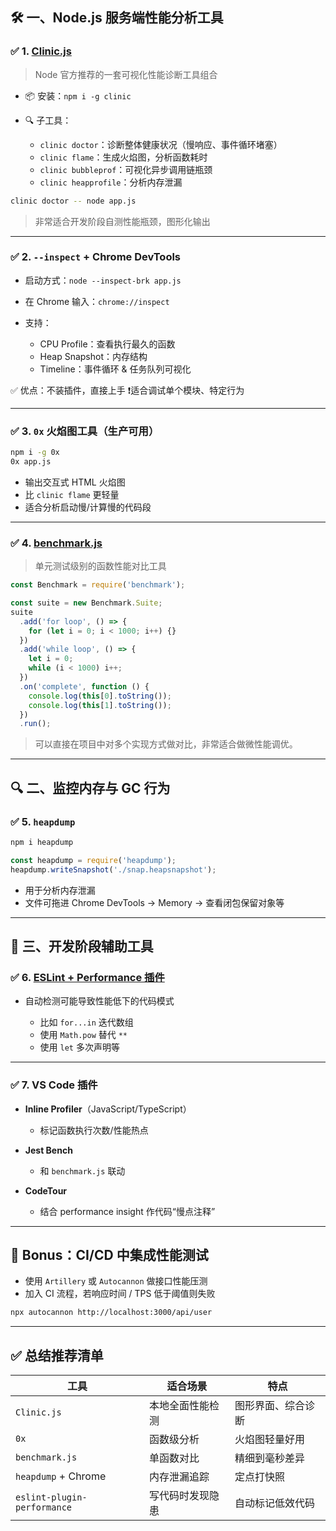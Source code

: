 ## 🛠 一、Node.js 服务端性能分析工具

### ✅ 1. [**Clinic.js**](https://clinicjs.org/)

> Node 官方推荐的一套可视化性能诊断工具组合

* 📦 安装：`npm i -g clinic`
* 🔍 子工具：

  * `clinic doctor`：诊断整体健康状况（慢响应、事件循环堵塞）
  * `clinic flame`：生成火焰图，分析函数耗时
  * `clinic bubbleprof`：可视化异步调用链瓶颈
  * `clinic heapprofile`：分析内存泄漏

```bash
clinic doctor -- node app.js
```

> 非常适合开发阶段自测性能瓶颈，图形化输出

---

### ✅ 2. `--inspect` + Chrome DevTools

* 启动方式：`node --inspect-brk app.js`
* 在 Chrome 输入：`chrome://inspect`
* 支持：

  * CPU Profile：查看执行最久的函数
  * Heap Snapshot：内存结构
  * Timeline：事件循环 & 任务队列可视化

✅ 优点：不装插件，直接上手
❗适合调试单个模块、特定行为

---

### ✅ 3. `0x` 火焰图工具（生产可用）

```bash
npm i -g 0x
0x app.js
```

* 输出交互式 HTML 火焰图
* 比 `clinic flame` 更轻量
* 适合分析启动慢/计算慢的代码段

---

### ✅ 4. [**benchmark.js**](https://benchmarkjs.com/)

> 单元测试级别的函数性能对比工具

```js
const Benchmark = require('benchmark');

const suite = new Benchmark.Suite;
suite
  .add('for loop', () => {
    for (let i = 0; i < 1000; i++) {}
  })
  .add('while loop', () => {
    let i = 0;
    while (i < 1000) i++;
  })
  .on('complete', function () {
    console.log(this[0].toString());
    console.log(this[1].toString());
  })
  .run();
```

> 可以直接在项目中对多个实现方式做对比，非常适合做微性能调优。

---

## 🔍 二、监控内存与 GC 行为

### ✅ 5. `heapdump`

```bash
npm i heapdump
```

```js
const heapdump = require('heapdump');
heapdump.writeSnapshot('./snap.heapsnapshot');
```

* 用于分析内存泄漏
* 文件可拖进 Chrome DevTools → Memory → 查看闭包保留对象等

---

## 🧪 三、开发阶段辅助工具

### ✅ 6. [**ESLint + Performance 插件**](https://www.npmjs.com/package/eslint-plugin-performance)

* 自动检测可能导致性能低下的代码模式

  * 比如 `for...in` 迭代数组
  * 使用 `Math.pow` 替代 `**`
  * 使用 `let` 多次声明等

---

### ✅ 7. VS Code 插件

* **Inline Profiler**（JavaScript/TypeScript）

  * 标记函数执行次数/性能热点
* **Jest Bench**

  * 和 `benchmark.js` 联动
* **CodeTour**

  * 结合 performance insight 作代码“慢点注释”

---

## 🚀 Bonus：CI/CD 中集成性能测试

* 使用 `Artillery` 或 `Autocannon` 做接口性能压测
* 加入 CI 流程，若响应时间 / TPS 低于阈值则失败

```bash
npx autocannon http://localhost:3000/api/user
```

---

## ✅ 总结推荐清单

| 工具                          | 适合场景     | 特点        |
| --------------------------- | -------- | --------- |
| `Clinic.js`                 | 本地全面性能检测 | 图形界面、综合诊断 |
| `0x`                        | 函数级分析    | 火焰图轻量好用   |
| `benchmark.js`              | 单函数对比    | 精细到毫秒差异   |
| `heapdump` + Chrome         | 内存泄漏追踪   | 定点打快照     |
| `eslint-plugin-performance` | 写代码时发现隐患 | 自动标记低效代码  |

